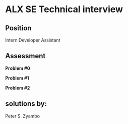 # ALX SE Technical interview

## Position
Intern Developer Assistant

## Assessment
**Problem #0**


**Problem #1**


**Problem #2**



## solutions by:
Peter S. Zyambo
